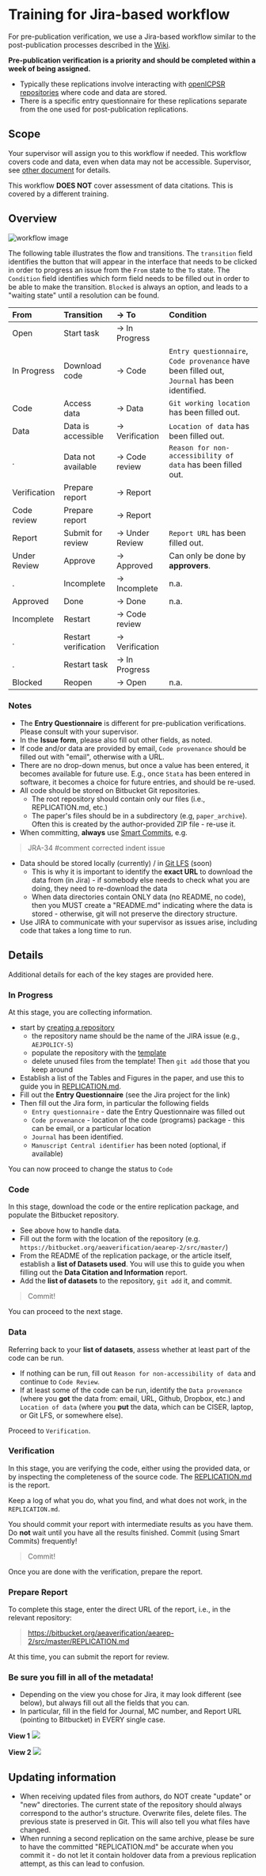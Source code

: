 # Training for Jira-based workflow

For pre-publication verification, we use a Jira-based workflow similar to the post-publication processes described in the [Wiki](https://github.com/labordynamicsinstitute/replicability-training/wiki).

**Pre-publication verification is a priority and should be completed within a week of being assigned.**
- Typically these replications involve interacting with [openICPSR repositories](openICPSR_training.md) where code and data are stored.
- There is a specific entry questionnaire for these replications separate from the one used for post-publication replications.

## Scope
Your supervisor will assign you to this workflow if needed. This workflow covers code and data, even when data may not be accessible. Supervisor, see [other document](jira-supervisor-notes.md) for details.

This workflow **DOES NOT** cover assessment of data citations. This is covered by a different training.

## Overview

![workflow image](images/New_AEA_Data_Editor_Workflow_-_Jira.png)

The following table illustrates the flow and transitions. The `transition` field identifies the button that will appear in the interface
that needs to be clicked in order to progress an issue from the `From` state to the `To` state. The `Condition` field identifies
which form field needs to be filled out in order to be able to make the transition. `Blocked` is always an option, and leads to a "waiting state"
until a resolution can be found.

| From         | Transition           | → To           | Condition |
|:-------------|:---------------------|:---------------|:----------|
| Open         | Start task           | → In Progress  |           |
| In Progress  | Download code        | → Code         | `Entry questionnaire`, `Code provenance` have been filled out, `Journal` has been identified. |
| Code         | Access data          | →	Data          | `Git working location` has been filled out. |
| Data         | Data is accessible   | →	Verification  | `Location of data` has been filled out.|
| .            | Data not available   | →	Code review   | `Reason for non-accessibility of data` has been filled out.|
| Verification | Prepare report       | →	Report        | |
| Code review  | Prepare report       | →	Report        | |
| Report       | Submit for review    | →	Under Review  | `Report URL` has been filled out.|
| Under Review | Approve              | →  Approved    |Can only be done by **approvers**.|
| .            | Incomplete           | →  Incomplete  | n.a.      |
| Approved     | Done                 | → 	Done         | n.a.      |
| Incomplete   | Restart              | →  Code review |           |
| .            | Restart verification | → Verification |           |
| .            | Restart task         | → In Progress  |           |
| Blocked      | Reopen               | →  Open        | n.a.      |

### Notes
- The **Entry Questionnaire** is different for pre-publication verifications. Please consult with your supervisor.
- In the **Issue form**, please also fill out other fields, as noted.
- If code and/or data are provided by email, `Code provenance` should be filled out with  "email", otherwise with a URL.
- There are no drop-down menus, but once a value has been entered, it becomes available for future use. E.g., once `Stata` has been entered in software, it becomes a choice for future entries, and should be re-used.
- All code should be stored on Bitbucket Git repositories. 
  - The root repository should contain only our files (i.e., REPLICATION.md, etc.)
  - The paper's files should be in a subdirectory (e.g, `paper_archive`). Often this is created by the author-provided ZIP file - re-use it.
- When committing, **always** use [Smart Commits](https://confluence.atlassian.com/bitbucket/use-smart-commits-298979931.html), e.g.
> JRA-34 #comment corrected indent issue
- Data should be stored locally (currently) / in [Git LFS](https://confluence.atlassian.com/bitbucket/git-large-file-storage-in-bitbucket-829078514.html) (soon)
  - This is why it is important to identify the **exact URL** to download the data from (in Jira) - if somebody else needs to check what you are doing, they need to re-download the data
  - When data directories contain ONLY data (no README, no code), then you MUST create a "README.md" indicating where the data is stored - otherwise, git will not preserve the directory structure.
- Use JIRA to communicate with your supervisor as issues arise, including code that takes a long time to run. 

## Details
Additional details for each of the key stages are provided here.

### In Progress

At this stage, you are collecting information. 
- start by [creating a repository](https://github.com/labordynamicsinstitute/replicability-training/wiki/Setting-up-a-repository-on-Bitbucket) 
  - the repository name should be the name of the JIRA issue (e.g., `AEJPOLICY-5`)
  - populate the repository with the [template](https://github.com/AEADataEditor/replication-template/releases/latest/) 
  - delete unused files from the template! Then `git add` those that you keep around
- Establish a list of the Tables and Figures in the paper, and use this to guide you in [REPLICATION.md](https://github.com/AEADataEditor/replication-template/blob/master/REPLICATION.md).
- Fill out the **Entry Questionnaire** (see  the Jira project for the link)
- Then fill out the Jira form, in particular the following fields
  - `Entry questionnaire` - date the Entry Questionnaire was filled out
  - `Code provenance` - location of the code (programs) package - this can be email, or a particular location
  - `Journal` has been identified.
  - `Manuscript Central identifier`  has been noted (optional, if available)

You can now proceed to change the status to `Code` 

### Code
In this stage, download the code or the entire replication package, and populate the Bitbucket repository. 

- See above how to handle data. 
- Fill out the form with the location of the repository (e.g. `https://bitbucket.org/aeaverification/aearep-2/src/master/`)
- From the README of the replication package, or the article itself, establish a **list of Datasets used**. You will use this to guide you  when filling out the **Data Citation and Information** report.
- Add the **list of datasets** to the repository, `git add` it, and commit.

> Commit! 

You can proceed to the next stage.

### Data
Referring back to your **list of datasets**, assess whether at least part of the code can be run. 

- If nothing can be run, fill out `Reason for non-accessibility of data` and continue to `Code Review`. 
- If at least some of the code can be run, identify the `Data provenance`  (where you **got** the data from: email, URL, Github, Dropbox, etc.) and `Location of data`  (where you **put** the data, which can be CISER, laptop, or Git LFS, or somewhere else).

Proceed to `Verification`.

### Verification

In this stage, you are verifying the code, either using the provided data, or by inspecting the completeness of the source code. The [REPLICATION.md](https://github.com/AEADataEditor/replication-template/blob/master/REPLICATION.md) is the report.

Keep a log of what you do, what you find, and what does not work, in the `REPLICATION.md`.

You should commit your report with intermediate results as you have them. Do __not__ wait until you have all the results finished. Commit (using Smart Commits) frequently!

> Commit!

Once you are done with the verification, prepare the report.

### Prepare Report

To complete this stage, enter the direct URL of the report, i.e., in the relevant repository:
> https://bitbucket.org/aeaverification/aearep-2/src/master/REPLICATION.md

At this time, you can submit the report for review.

### Be sure you fill in all of the metadata!

- Depending on the view you chose for Jira, it may look different (see below), but always fill out all the fields that you can.
- In particular, fill in the field for Journal, MC number, and Report URL (pointing to Bitbucket) in EVERY single case.

**View 1**
![](images/jira1.png)

**View 2**
![](images/jira2.png)


## Updating information
- When receiving updated files from authors, do NOT create "update" or "new" directories. The current state of the repository should always correspond to the author's structure. Overwrite files, delete files. The previous state is preserved in Git. This will also tell you what files have changed.
- When running a second replication on the same archive, please be sure to have the committed "REPLICATION.md" be accurate when you commit it - do not let it contain holdover data from a previous replication attempt, as this can lead to confusion.
